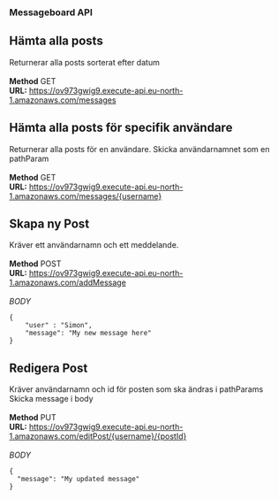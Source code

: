### Messageboard API


## Hämta alla posts<br />
Returnerar alla posts sorterat efter datum
<br /> <br />
**Method** GET <br />
**URL:** https://ov973gwig9.execute-api.eu-north-1.amazonaws.com/messages

## Hämta alla posts för specifik användare
Returnerar alla posts för en användare. Skicka användarnamnet som en pathParam
<br /> <br />
**Method** GET <br />
**URL:** https://ov973gwig9.execute-api.eu-north-1.amazonaws.com/messages/{username}

## Skapa ny Post<br />
Kräver ett användarnamn och ett meddelande.
<br /> <br />
**Method** POST <br />
**URL:** https://ov973gwig9.execute-api.eu-north-1.amazonaws.com/addMessage
<br /> <br />
*BODY*
```
{
	"user" : "Simon",
	"message": "My new message here"
}
```

## Redigera Post<br />
Kräver användarnamn och id för posten som ska ändras i pathParams<br />
Skicka message i body
<br /> <br />
**Method** PUT <br />
**URL:** https://ov973gwig9.execute-api.eu-north-1.amazonaws.com/editPost/{username}/{postId}
<br /> <br />
*BODY*
```
{
  "message": "My updated message"
}
```
